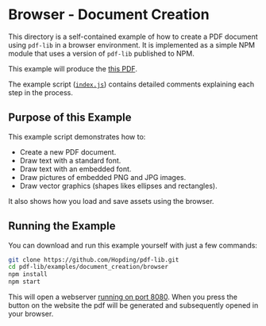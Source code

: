 # Browser - Document Creation
This directory is a self-contained example of how to create a PDF document
using `pdf-lib` in a browser environment. It is implemented as a simple NPM module
that uses a version of `pdf-lib` published to NPM.

This example will produce the [this PDF](https://github.com/Hopding/pdf-lib/tree/master/examples/pdf_results/document_creation.pdf).

The example script ([`index.js`](https://github.com/Hopding/pdf-lib/tree/master/examples/document_creation/node/index.js)) contains detailed comments explaining each step in the process.

## Purpose of this Example
This example script demonstrates how to:
* Create a new PDF document.
* Draw text with a standard font.
* Draw text with an embedded font.
* Draw pictures of embedded PNG and JPG images.
* Draw vector graphics (shapes likes ellipses and rectangles).

It also shows how you load and save assets using the browser.

## Running the Example
You can download and run this example yourself with just a few commands:
```bash
git clone https://github.com/Hopding/pdf-lib.git
cd pdf-lib/examples/document_creation/browser
npm install
npm start
```

This will open a webserver [running on port 8080](http://localhost:8080). 
When you press the button on the website the pdf will be generated and
subsequently opened in your browser.

